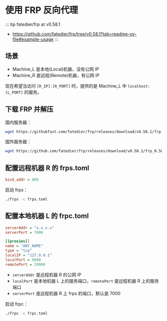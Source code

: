 # 使用 FRP 反向代理

::: tip fatedier/frp at v0.58.1
  * https://github.com/fatedier/frp/tree/v0.58.1?tab=readme-ov-file#example-usage
:::

## 场景

- Machine_L 是本地(Local)机器，没有公网 IP
- Machine_R 是远程(Remote)机器，有公网 IP

现在希望当访问 `[R_IP]:[R_PORT]` 时，提供的是 Machine_L 中 `localhost:[L_PORT]` 的服务。

## 下载 FRP 并解压

国内服务器：

```sh
wget https://githubfast.com/fatedier/frp/releases/download/v0.58.1/frp_0.58.1_linux_amd64.tar.gz && tar xvf frp_0.58.1_linux_amd64.tar.gz
```

国外服务器：

```sh
wget https://github.com/fatedier/frp/releases/download/v0.58.1/frp_0.58.1_linux_amd64.tar.gz && tar xvf frp_0.58.1_linux_amd64.tar.gz
```

## 配置远程机器 R 的 frps.toml

```ini
bind_addr = 800
```

启动 frps：

```sh
./frps -c frps.toml
```

## 配置本地机器 L 的 frpc.toml

```ini
serverAddr = "x.x.x.x"
serverPort = 7000

[[proxies]]
name = "ANY_NAME"
type = "tcp"
localIP = "127.0.0.1"
localPort = 9000
remotePort = 29000
```

- `serverAddr` 是远程机器 R 的公网 IP
- `localPort` 是本地机器 L 上的服务端口，`remotePort` 是远程机器 R 上的服务端口
- `serverPort` 是远程机器 R 上 frps 的端口，默认是 7000

启动 frpc：

```sh
./frpc -c frpc.toml
```
